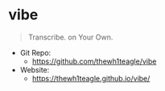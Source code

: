 # vibe

> Transcribe. on Your Own.

- Git Repo:
  - https://github.com/thewh1teagle/vibe
- Website:
  - https://thewh1teagle.github.io/vibe/